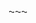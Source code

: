⁓⁓⁓
<!---
Luvoos/Luvoos is a ✨ special ✨ repository because its `README.md` (this file) appears on your GitHub profile.
You can click the Preview link to take a look at your changes.
--->

